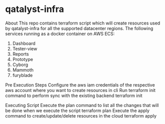 # qatalyst-infra

About
This repo contains terraform script which will create resources used by qatalyst-infra for all the supported datacenter regions.
The following services running as a docker container on AWS ECS:
1) Dashboard
2) Tester-view
3) Reports
4) Prototype
5) Cyborg
6) Mammoth
7) furyblade

Pre Execution Steps
Configure the aws iam credentials of the respective aws account where you want to create resources in cli
Run terraform init command to perform sync with the existing backend terraform init

Executing Script
Execute the plan command to list all the changes that will be done when we execute the script terraform plan
Execute the apply command to create/update/delete resources in the cloud terraform apply